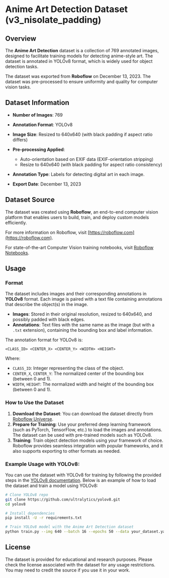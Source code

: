 
# Anime Art Detection Dataset (v3_nisolate_padding)

## Overview
The **Anime Art Detection** dataset is a collection of 769 annotated images, designed to facilitate training models for detecting anime-style art. The dataset is annotated in YOLOv8 format, which is widely used for object detection tasks. 

The dataset was exported from **Roboflow** on December 13, 2023. The dataset was pre-processed to ensure uniformity and quality for computer vision tasks. 

## Dataset Information

- **Number of Images**: 769
- **Annotation Format**: YOLOv8
- **Image Size**: Resized to 640x640 (with black padding if aspect ratio differs)
- **Pre-processing Applied**:
  - Auto-orientation based on EXIF data (EXIF-orientation stripping)
  - Resize to 640x640 (with black padding for aspect ratio consistency)
  
- **Annotation Type**: Labels for detecting digital art in each image.

- **Export Date**: December 13, 2023

## Dataset Source

The dataset was created using **Roboflow**, an end-to-end computer vision platform that enables users to build, train, and deploy custom models efficiently. 

For more information on Roboflow, visit [https://roboflow.com](https://roboflow.com).

For state-of-the-art Computer Vision training notebooks, visit [Roboflow Notebooks](https://github.com/roboflow/notebooks).

## Usage

### Format

The dataset includes images and their corresponding annotations in **YOLOv8** format. Each image is paired with a text file containing annotations that describe the object(s) in the image.

- **Images**: Stored in their original resolution, resized to 640x640, and possibly padded with black edges.
- **Annotations**: Text files with the same name as the image (but with a `.txt` extension), containing the bounding box and label information.

The annotation format for YOLOv8 is:

```
<CLASS_ID> <CENTER_X> <CENTER_Y> <WIDTH> <HEIGHT>
```

Where:
- `CLASS_ID`: Integer representing the class of the object.
- `CENTER_X`, `CENTER_Y`: The normalized center of the bounding box (between 0 and 1).
- `WIDTH`, `HEIGHT`: The normalized width and height of the bounding box (between 0 and 1).

### How to Use the Dataset

1. **Download the Dataset**: You can download the dataset directly from [Roboflow Universe](https://universe.roboflow.com).
2. **Prepare for Training**: Use your preferred deep learning framework (such as PyTorch, TensorFlow, etc.) to load the images and annotations. The dataset can be used with pre-trained models such as YOLOv8.
3. **Training**: Train object detection models using your framework of choice. Roboflow provides seamless integration with popular frameworks, and it also supports exporting to other formats as needed.

### Example Usage with YOLOv8:
You can use the dataset with YOLOv8 for training by following the provided steps in the [YOLOv8 documentation](https://github.com/ultralytics/yolov8). Below is an example of how to load the dataset and train a model using YOLOv8:

```bash
# Clone YOLOv8 repo
git clone https://github.com/ultralytics/yolov8.git
cd yolov8

# Install dependencies
pip install -U -r requirements.txt

# Train YOLOv8 model with the Anime Art Detection dataset
python train.py --img 640 --batch 16 --epochs 50 --data your_dataset.yaml --cfg yolov8.yaml --weights yolov8.pt
```

## License

The dataset is provided for educational and research purposes. Please check the license associated with the dataset for any usage restrictions. You may need to credit the source if you use it in your work.
